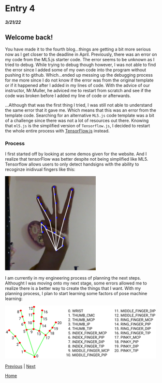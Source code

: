 # Entry 4
##### 3/21/22

## Welcome back!

You have made it to the fourth blog...things are getting a bit more serious now as I get closer to the deadline in April. Previously, there was an error on my code from the ML5.js starter code. The error seems to be unknown as I tried to debug. While trying to debug though however, I was not able to find the error since I added some of my own code into the program without pushing it to github. Which...ended up messing up the debugging process for me more since I do not know if the error was from the original template or if it happened after I added in my lines of code. With the advice of our instructor, Mr.Muller, he adviced me to restart from scratch and see if the code was broken before I added my line of code or afterwards.

...Although that was the first thing I tried, I was still not able to understand the same error that it gave me. Which means that this was an error from the template code. Searching for an alternative `ML5.js` code template was a bit of a challenge since there was not a lot of resources out there. Knowing that `ml5.js` is the simplified version of `Tensorflow.js`, I decided to restart the whole entire process with [TensorFlow.js](https://www.tensorflow.org/js/tutorials/setup) instead.

### Process

I first started off by looking at some demos given for the website. And I realize that tensorFlow was better despite not being simplified like ML5. Tensorflow allows users to only detect handsigns with the ability to recoginze inidivual fingers like this:

 <img src="signLangEx.jpg" alt="Image showing what model can do" width="300"/>

I am currently in my engineering process of planning the next steps. Althought I was moving onto my next stage, some errors allowed me to realize there is a better way to create the things that I want. With my planning process, I plan to start learning some factors of pose machine learning:

<img src="MediaHandPipe.png" alt="Machine Learning Hand" width = "500"/>




[Previous](entry03.md) | [Next](entry05.md)

[Home](../README.md)